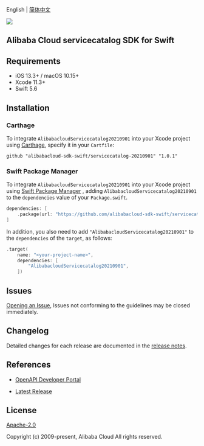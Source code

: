 English | [简体中文](README-CN.md)

![](https://aliyunsdk-pages.alicdn.com/icons/AlibabaCloud.svg)

## Alibaba Cloud servicecatalog SDK for Swift

## Requirements

- iOS 13.3+ / macOS 10.15+
- Xcode 11.3+
- Swift 5.6

## Installation

### Carthage

To integrate `AlibabacloudServicecatalog20210901` into your Xcode project using [Carthage](https://github.com/Carthage/Carthage), specify it in your `Cartfile`:

```ogdl
github "alibabacloud-sdk-swift/servicecatalog-20210901" "1.0.1"
```

### Swift Package Manager

To integrate `AlibabacloudServicecatalog20210901` into your Xcode project using [Swift Package Manager](https://swift.org/package-manager/) , adding `AlibabacloudServicecatalog20210901` to the `dependencies` value of your `Package.swift`.

```swift
dependencies: [
    .package(url: "https://github.com/alibabacloud-sdk-swift/servicecatalog-20210901.git", from: "1.0.1")
]
```

In addition, you also need to add `"AlibabacloudServicecatalog20210901"` to the `dependencies` of the `target`, as follows:

```swift
.target(
    name: "<your-project-name>",
    dependencies: [
        "AlibabacloudServicecatalog20210901",
    ])
```

## Issues

[Opening an Issue](https://github.com/alibabacloud-sdk-swift/servicecatalog-20210901/issues/new), Issues not conforming to the guidelines may be closed immediately.

## Changelog

Detailed changes for each release are documented in the [release notes](./ChangeLog.txt).

## References

* [OpenAPI Developer Portal](https://next.api.alibabacloud.com/home)
- [Latest Release](https://github.com/alibabacloud-sdk-swift/servicecatalog-20210901)

## License

[Apache-2.0](http://www.apache.org/licenses/LICENSE-2.0)

Copyright (c) 2009-present, Alibaba Cloud All rights reserved.
